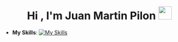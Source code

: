 <h1 align="center"><b>Hi , I'm Juan Martin Pilon </b><img src="https://media.giphy.com/media/hvRJCLFzcasrR4ia7z/giphy.gif" width="35"></h1>


- **My Skills**:
    [![My Skills](https://skillicons.dev/icons?i=js,html,css,wasm)](https://skillicons.dev)
    
